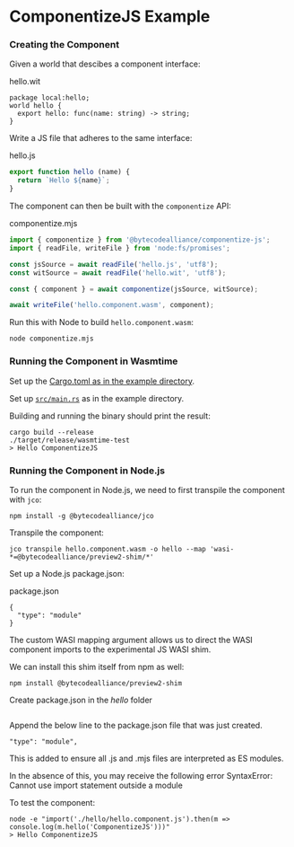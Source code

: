 # ComponentizeJS Example

### Creating the Component

Given a world that descibes a component interface:

hello.wit
```
package local:hello;
world hello {
  export hello: func(name: string) -> string;
}
```

Write a JS file that adheres to the same interface:

hello.js
```js
export function hello (name) {
  return `Hello ${name}`;
}
```

The component can then be built with the `componentize` API:

componentize.mjs
```js
import { componentize } from '@bytecodealliance/componentize-js';
import { readFile, writeFile } from 'node:fs/promises';

const jsSource = await readFile('hello.js', 'utf8');
const witSource = await readFile('hello.wit', 'utf8');

const { component } = await componentize(jsSource, witSource);

await writeFile('hello.component.wasm', component);
```

Run this with Node to build `hello.component.wasm`:

```
node componentize.mjs
```

### Running the Component in Wasmtime

Set up the [Cargo.toml as in the example directory](example/Cargo.toml).

Set up [`src/main.rs`](example/src/main.rs) as in the example directory.

Building and running the binary should print the result:

```
cargo build --release
./target/release/wasmtime-test
> Hello ComponentizeJS
```

### Running the Component in Node.js

To run the component in Node.js, we need to first transpile the component with `jco`:

```
npm install -g @bytecodealliance/jco
```

Transpile the component:

```
jco transpile hello.component.wasm -o hello --map 'wasi-*=@bytecodealliance/preview2-shim/*'
```

Set up a Node.js package.json:

package.json
```
{
  "type": "module"
}
```

The custom WASI mapping argument allows us to direct the WASI component imports to the experimental JS WASI shim.

We can install this shim itself from npm as well:

```
npm install @bytecodealliance/preview2-shim
```

Create package.json in the *hello* folder

```npm init
```

Append the below line to the package.json file that was just created.

```
"type": "module",
```

This is added to ensure all .js and .mjs files are interpreted as ES modules. 

In the absence of this, you may receive the following error SyntaxError: Cannot use import statement outside a module

To test the component:

```
node -e "import('./hello/hello.component.js').then(m => console.log(m.hello('ComponentizeJS')))"
> Hello ComponentizeJS
```
